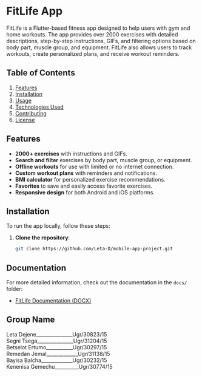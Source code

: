 # FitLife App

FitLife is a Flutter-based fitness app designed to help users with gym and home workouts. The app provides over 2000 exercises with detailed descriptions, step-by-step instructions, GIFs, and filtering options based on body part, muscle group, and equipment. FitLife also allows users to track workouts, create personalized plans, and receive workout reminders.

## Table of Contents
1. [Features](#features)
2. [Installation](#installation)
3. [Usage](#usage)
4. [Technologies Used](#technologies-used)
5. [Contributing](#contributing)
6. [License](#license)

## Features
- **2000+ exercises** with instructions and GIFs.
- **Search and filter** exercises by body part, muscle group, or equipment.
- **Offline workouts** for use with limited or no internet connection.
- **Custom workout plans** with reminders and notifications.
- **BMI calculator** for personalized exercise recommendations.
- **Favorites** to save and easily access favorite exercises.
- **Responsive design** for both Android and iOS platforms.

## Installation

To run the app locally, follow these steps:

1. **Clone the repository**:

   ```bash
   git clone https://github.com/Leta-D/mobile-app-project.git

## Documentation

For more detailed information, check out the documentation in the `docs/` folder:

- [FitLife Documentation (DOCX)](docs/FitLife_Documentation.docx)




## Group Name 

Leta Dejene_______________Ugr/30823/15  
Segni Tsega_______________Ugr/31204/15  
Betselot Ertumo___________Ugr/30297/15  
Remedan Jemal_____________Ugr/31138/15  
Bayisa Balcha_____________Ugr/30232/15  
Kenenisa Gemechu__________Ugr/30774/15  
